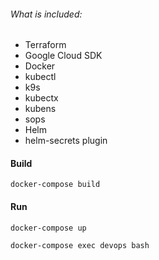 ###### What is included:
* Terraform
* Google Cloud SDK
* Docker
* kubectl
* k9s
* kubectx
* kubens
* sops
* Helm
* helm-secrets plugin

#### Build

```shell
docker-compose build
```

#### Run

```shell
docker-compose up
```

```shell
docker-compose exec devops bash
```
